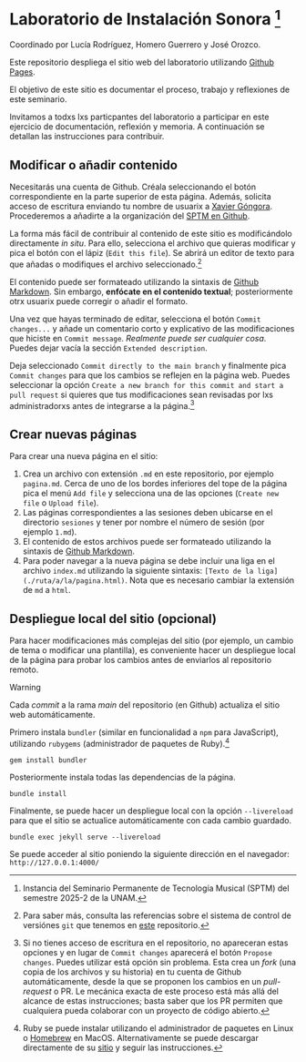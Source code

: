 # Laboratorio de Instalación Sonora [^sptm]

Coordinado por Lucía Rodríguez, Homero Guerrero y José Orozco.

Este repositorio despliega el sitio web del laboratorio utilizando
[Github Pages](https://docs.github.com/es/pages).

[^sptm]: Instancia del Seminario Permanente de Tecnología Musical (SPTM) del
semestre 2025-2 de la UNAM.

El objetivo de este sitio es documentar el proceso, trabajo y reflexiones de este
seminario.

Invitamos a todxs lxs particpantes del laboratorio a participar en este ejercicio
de documentación, reflexión y memoria.
A continuación se detallan las instrucciones para contribuir.

## Modificar o añadir contenido

Necesitarás una cuenta de Github. Créala seleccionando el botón correspondiente
en la parte superior de esta página. Además, solicita acceso de escritura
enviando tu nombre de usuarix a
[Xavier Góngora](mailto:xavier.gongora@comunidad.unam.mx).
Procederemos a añadirte a la organización del
[SPTM en Github](https://github.com/sptm-unam).

La forma más fácil de contribuir al contenido de este sitio es modificándolo
directamente _in situ_. Para ello, selecciona el archivo que quieras modificar
y pica el botón con el lápiz (`Edit this file`).
Se abrirá un editor de texto para que añadas o modifiques el archivo
seleccionado.[^git]

[^git]: Para saber más, consulta las referencias sobre el sistema de control
de versiónes `git` que tenemos en
[este](https://github.com/sptm-unam/sptm-docs/blob/main/git_tutorial.md)
repositorio.

El contenido puede ser formateado utilizando la sintaxis de
[Github Markdown](https://docs.github.com/en/get-started/writing-on-github/getting-started-with-writing-and-formatting-on-github/basic-writing-and-formatting-syntax).
Sin embargo, **enfócate en el contenido textual**; posteriormente otrx usuarix
puede corregir o añadir el formato.

Una vez que hayas terminado de editar, selecciona el botón `Commit changes...`
y añade un comentario corto y explicativo de las modificaciones que hiciste
en `Commit message`. _Realmente puede ser cualquier cosa_. Puedes dejar vacía la
sección `Extended description`.

Deja seleccionado `Commit directly to the main branch` y finalmente pica
`Commit changes` para que los cambios se reflejen en la página web. Puedes
seleccionar la opción `Create a new branch for this commit and start a pull request`
si quieres que tus modificaciones sean revisadas por lxs administradorxs antes de
integrarse a la página.[^acceso]

[^acceso]: Si no tienes acceso de escritura en el repositorio, no apareceran estas
opciones y en lugar de `Commit changes` aparecerá el botón `Propose changes`.
Puedes utilizar está opción sin problema. Esta crea un _fork_ (una copia de
los archivos y su historia) en tu cuenta de Github automáticamente, desde la
que se proponen los cambios en un _pull-request_ o PR. Le mecánica exacta de
este proceso está más allá del alcance de estas instrucciones; basta saber que
los PR permiten que cualquiera pueda colaborar con un proyecto de código abierto.


## Crear nuevas páginas

Para crear una nueva página en el sitio:

1. Crea un archivo con extensión `.md` en este repositorio, por ejemplo `pagina.md`.
Cerca de uno de los bordes inferiores del tope de la página pica el menú `Add file`
y selecciona una de las opciones (`Create new file` o `Upload file`).
1. Las páginas correspondientes a las sesiones deben ubicarse en el directorio `sesiones`
  y tener por nombre el número de sesión (por ejemplo `1.md`).
1. El contenido de estos archivos puede ser formateado utilizando la sintaxis de
[Github Markdown](https://docs.github.com/en/get-started/writing-on-github/getting-started-with-writing-and-formatting-on-github/basic-writing-and-formatting-syntax).
1. Para poder navegar a la nueva página se debe incluir una liga en el archivo `index.md` utilizando la siguiente sintaxis:
`[Texto de la liga](./ruta/a/la/pagina.html)`.
Nota que es necesario cambiar la extensión de `md` a `html`.

## Despliegue local del sitio (opcional)

Para hacer modificaciones más complejas del sitio (por ejemplo, un cambio de tema
o modificar una plantilla), es conveniente hacer un despliegue local de la página
para probar los cambios antes de enviarlos al repositorio remoto.

> [!WARNING]
> Cada _commit_ a la rama _main_ del repositorio (en Github)
> actualiza el sitio web automáticamente.

Primero instala `bundler` (similar en funcionalidad a `npm` para JavaScript),
utilizando `rubygems` (administrador de paquetes de Ruby).[^ruby]

[^ruby]: Ruby se puede instalar utilizando el administrador de paquetes en Linux
  o [Homebrew](https://brew.sh/) en MacOS.
  Alternativamente se puede descargar directamente de su
  [sitio](https://rubygems.org/pages/download)
  y seguir las instrucciones.

``` shell
gem install bundler
```

Posteriormente instala todas las dependencias de la página.

``` shell
bundle install
```

Finalmente, se puede hacer un despliegue local con la opción `--livereload` para
que el sitio se actualice automáticamente con cada cambio guardado.

``` shell
bundle exec jekyll serve --livereload
```

Se puede acceder al sitio poniendo la siguiente dirección en el navegador:
`http://127.0.0.1:4000/`
